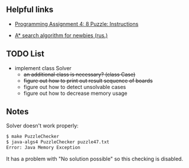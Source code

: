 ## Helpful links

  * [Programming Assignment 4: 8 Puzzle: Instructions](https://class.coursera.org/algs4partI-010/assignment/view?assignment_id=5)

  * [A* search algorithm for newbies (rus.)](http://www2.in.tu-clausthal.de/~zach/teaching/info_literatur/A_Star/A_star_tutorial/aStarTutorial_rus.htm.html)

## TODO List

* implement class Solver
  * ~~an additional class is necessary? (class Case)~~
  * ~~figure out how to print out result sequence of boards~~
  * figure out how to detect unsolvable cases
  * figure out how to decrease memory usage

## Notes

Solver doesn't work properly:
```sh
$ make PuzzleChecker
$ java-algs4 PuzzleChecker puzzle47.txt
Error: Java Memory Exception
```
It has a problem with "No solution possible" so this checking is disabled.
